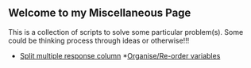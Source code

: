 ## Welcome to my Miscellaneous Page

This is a collection of scripts to solve some particular problem(s). Some could be thinking process through ideas or otherwise!!!

* [Split multiple response column](https://cygubicko.github.io/miscellaneous/separate_entries.html)
*[Organise/Re-order variables](https://cygubicko.github.io/miscellaneous/organise_variables.html)
